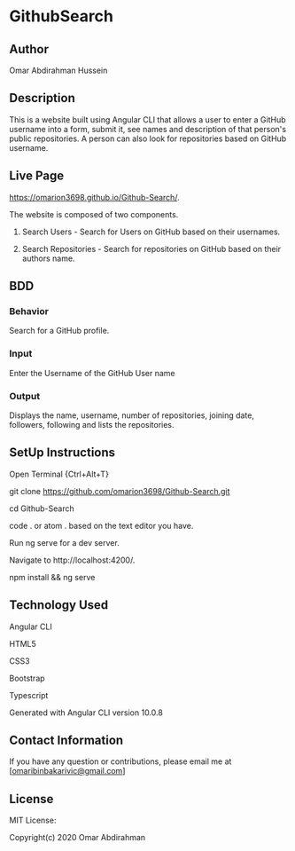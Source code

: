 # GithubSearch

## Author

Omar Abdirahman Hussein

## Description

This is a website built using Angular CLI that allows a user to enter a GitHub username into a form, submit it, see names and description of that person's public repositories. A person can also look for repositories based on GitHub username.

## Live Page

https://omarion3698.github.io/Github-Search/.

The website is composed of two components.

1. Search Users - Search for Users on GitHub based on their usernames.

2. Search Repositories - Search for repositories on GitHub based on their authors name.

## BDD

### Behavior
Search for a GitHub profile.
### Input
Enter the Username of the GitHub User name
### Output
Displays the name, username, number of repositories, joining date, followers, following and lists the repositories.

## SetUp Instructions

Open Terminal {Ctrl+Alt+T}

git clone https://github.com/omarion3698/Github-Search.git

cd Github-Search

code . or atom . based on the text editor you have.

Run ng serve for a dev server.

Navigate to http://localhost:4200/.

npm install && ng serve

## Technology Used

Angular CLI

HTML5

CSS3

Bootstrap

Typescript

Generated with Angular CLI version 10.0.8

## Contact Information

If you have any question or contributions, please email me at [omaribinbakarivic@gmail.com]

## License

MIT License:

Copyright(c) 2020 Omar Abdirahman
